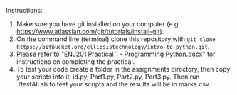 Instructions:

1. Make sure you have git installed on your computer (e.g. https://www.atlassian.com/git/tutorials/install-git).
2. On the command line (terminal) clone this repository with `git clone https://bitbucket.org/ellipsistechnology/intro-to-python.git`.
3. Please refer to "ENJ201 Practical 1 - Programming Python.docx" for instructions on completing the practical.
4. To test your code create a folder in the assignments directory, then copy your scripts into it: id.py, Part1.py, Part2.py, Part3.py. Then run ./testAll.sh to test your scripts and the results will be in marks.csv.
